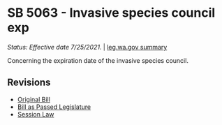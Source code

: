 # SB 5063 - Invasive species council exp
*Status: Effective date 7/25/2021.* | [leg.wa.gov summary](https://app.leg.wa.gov/billsummary?BillNumber=5063&Year=2021)

Concerning the expiration date of the invasive species council.

## Revisions
* [Original Bill](1/)
* [Bill as Passed Legislature](1/)
* [Session Law](1/)